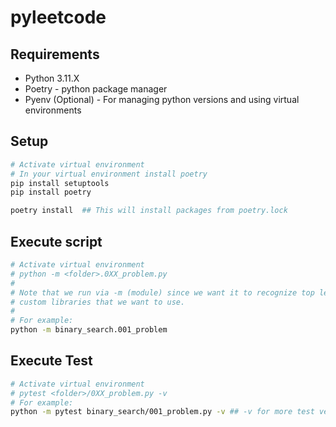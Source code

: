 # pyleetcode

## Requirements
- Python 3.11.X
- Poetry - python package manager
- Pyenv (Optional) - For managing python versions and using virtual environments

## Setup
```sh
# Activate virtual environment
# In your virtual environment install poetry
pip install setuptools
pip install poetry

poetry install  ## This will install packages from poetry.lock
```

## Execute script
```sh
# Activate virtual environment
# python -m <folder>.0XX_problem.py
#
# Note that we run via -m (module) since we want it to recognize top level
# custom libraries that we want to use.
#
# For example:
python -m binary_search.001_problem
```

## Execute Test
```sh
# Activate virtual environment
# pytest <folder>/0XX_problem.py -v
# For example:
python -m pytest binary_search/001_problem.py -v ## -v for more test verbosity
```
